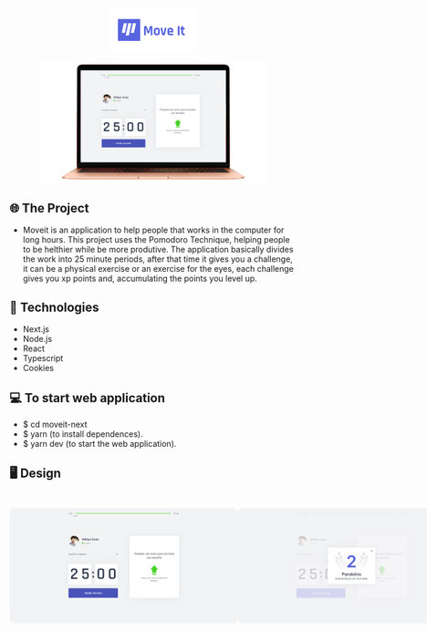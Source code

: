 <p align="center">
  <img alt="Moveit" src=".github/logo.png" width="30%">
</p>

<p align="center">
  <img alt="Moveit" src=".github/moveitscreen.png" width="80%">
</p>


## 🌐 The Project
- Moveit is an application to help people that works in the computer for long hours. This project uses the Pomodoro Technique, helping people to be helthier while be more produtive. The application basically divides the work into 25 minute periods, after that time it gives you a challenge, it can be a physical exercise or an exercise for the eyes, each challenge gives you xp points and, accumulating the points you level up.

## 🚀 Technologies
- Next.js
- Node.js
- React
- Typescript
- Cookies
 
## 💻 To start web application
- $ cd moveit-next
- $ yarn (to install dependences).
- $ yarn dev (to start the web application).

## 🖥️ Design
<h1 align="center">
<div style="display: flex; flex-direction: row;">
  <img width="400" style="border-radius: 10px" height="auto" alt="level.up" title="Level Up" src=".github/print1.png" />
  <img width="400" style="border-radius: 10px" height="auto" alt="level.up" title="Level Up" src=".github/print3.png" />
  <div>
  <div style="display: flex; flex-direction: row;">
  <img width="400" style="border-radius: 10px" height="auto" alt="level.up" title="Level Up" src=".github/print2.png" />
  <img width="400" style="border-radius: 10px" height="auto" alt="level.up" title="Level Up" src=".github/print4.png" />
  <div>
</h1>
